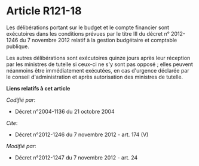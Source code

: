 # Article R121-18

Les délibérations portant sur le budget et le compte financier sont exécutoires dans les conditions prévues par le titre III
du décret n° 2012-1246 du 7 novembre 2012 relatif à la gestion budgétaire et comptable publique. 

Les autres délibérations sont exécutoires quinze jours après leur réception par les ministres de tutelle si ceux-ci ne s'y
sont pas opposé ; elles peuvent néanmoins être immédiatement exécutées, en cas d'urgence déclarée par le conseil
d'administration et après autorisation des ministres de tutelle.

**Liens relatifs à cet article**

_Codifié par_:

  - Décret n°2004-1136 du 21 octobre 2004

_Cite_:

  - Décret n°2012-1246 du 7 novembre 2012 - art. 174 (V)

_Modifié par_:

  - Décret n°2012-1247 du 7 novembre 2012 - art. 24
